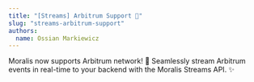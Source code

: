 ```yaml
---
title: "[Streams] Arbitrum Support 🚀"
slug: "streams-arbitrum-support"
authors:
  name: Ossian Markiewicz
---
```


Moralis now supports Arbitrum network! 🚀 Seamlessly stream Arbitrum events in real-time to your backend with the Moralis Streams API. ✨

